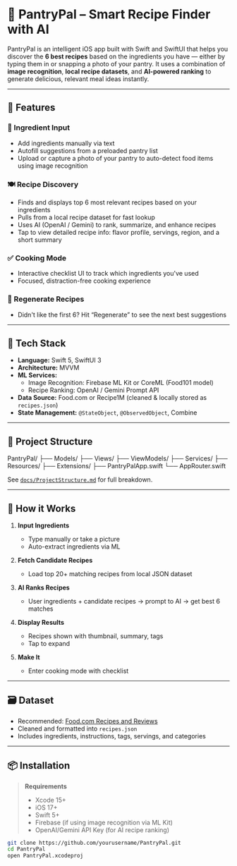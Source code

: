 # 🥫 PantryPal – Smart Recipe Finder with AI

PantryPal is an intelligent iOS app built with Swift and SwiftUI that helps you discover the **6 best recipes** based on the ingredients you have — either by typing them in or snapping a photo of your pantry. It uses a combination of **image recognition**, **local recipe datasets**, and **AI-powered ranking** to generate delicious, relevant meal ideas instantly.

---

## 🚀 Features

### 📝 Ingredient Input
- Add ingredients manually via text
- Autofill suggestions from a preloaded pantry list
- Upload or capture a photo of your pantry to auto-detect food items using image recognition

### 🍽️ Recipe Discovery
- Finds and displays top 6 most relevant recipes based on your ingredients
- Pulls from a local recipe dataset for fast lookup
- Uses AI (OpenAI / Gemini) to rank, summarize, and enhance recipes
- Tap to view detailed recipe info: flavor profile, servings, region, and a short summary

### ✅ Cooking Mode
- Interactive checklist UI to track which ingredients you've used
- Focused, distraction-free cooking experience

### 🔄 Regenerate Recipes
- Didn't like the first 6? Hit “Regenerate” to see the next best suggestions

---

## 🧱 Tech Stack

- **Language:** Swift 5, SwiftUI 3
- **Architecture:** MVVM
- **ML Services:**
  - Image Recognition: Firebase ML Kit or CoreML (Food101 model)
  - Recipe Ranking: OpenAI / Gemini Prompt API
- **Data Source:** Food.com or Recipe1M (cleaned & locally stored as `recipes.json`)
- **State Management:** `@StateObject`, `@ObservedObject`, Combine

---

## 📁 Project Structure

PantryPal/
├── Models/
├── Views/
├── ViewModels/
├── Services/
├── Resources/
├── Extensions/
├── PantryPalApp.swift
└── AppRouter.swift

See [`docs/ProjectStructure.md`](docs/ProjectStructure.md) for full breakdown.

---

## 🧠 How it Works

1. **Input Ingredients**
   - Type manually or take a picture
   - Auto-extract ingredients via ML

2. **Fetch Candidate Recipes**
   - Load top 20+ matching recipes from local JSON dataset

3. **AI Ranks Recipes**
   - User ingredients + candidate recipes → prompt to AI → get best 6 matches

4. **Display Results**
   - Recipes shown with thumbnail, summary, tags
   - Tap to expand

5. **Make It**
   - Enter cooking mode with checklist

---

## 🗃️ Dataset

- Recommended: [Food.com Recipes and Reviews](https://www.kaggle.com/datasets/irkaal/foodcom-recipes-and-reviews)
- Cleaned and formatted into `recipes.json`
- Includes ingredients, instructions, tags, servings, and categories

---

## 📦 Installation

> **Requirements**
> - Xcode 15+
> - iOS 17+
> - Swift 5+
> - Firebase (if using image recognition via ML Kit)
> - OpenAI/Gemini API Key (for AI recipe ranking)

```bash
git clone https://github.com/yourusername/PantryPal.git
cd PantryPal
open PantryPal.xcodeproj

